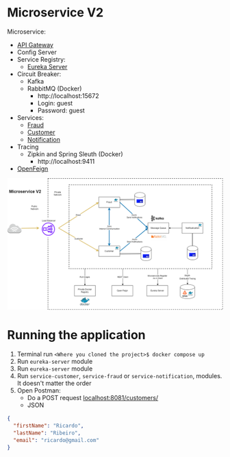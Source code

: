 # Microservice V2

Microservice:

- [API Gateway](api-gateway/README.md)
- Config Server
- Service Registry:
    - [Eureka Server](eureka-server/README.md)
- Circuit Breaker:
    - Kafka
    - RabbitMQ (Docker)
        - http://localhost:15672
        - Login: guest
        - Password: guest
- Services:
    - [Fraud](service-fraud/README.md)
    - [Customer](service-customer/README.md)
    - [Notification](service-notification/README.md)
- Tracing
    - Zipkin and Spring Sleuth (Docker)
        - http://localhost:9411
- [OpenFeign](clients/README.md)

![Microservice V2](files/MicroserviceV2.png)

# Running the application

1. Terminal run `<Where you cloned the project>$ docker compose up`
2. Run `eureka-server` module
3. Run `eureka-server` module
4. Run `service-customer`, `service-fraud` or `service-notification`, modules. It doesn't matter the order
5. Open Postman:
    - Do a POST request <localhost:8081/customers/>
    - JSON

```json
{
  "firstName": "Ricardo",
  "lastName": "Ribeiro",
  "email": "ricardo@gmail.com"
}
```